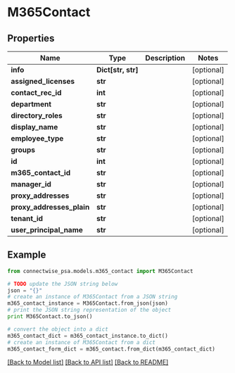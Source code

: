 # M365Contact


## Properties
Name | Type | Description | Notes
------------ | ------------- | ------------- | -------------
**info** | **Dict[str, str]** |  | [optional] 
**assigned_licenses** | **str** |  | [optional] 
**contact_rec_id** | **int** |  | [optional] 
**department** | **str** |  | [optional] 
**directory_roles** | **str** |  | [optional] 
**display_name** | **str** |  | [optional] 
**employee_type** | **str** |  | [optional] 
**groups** | **str** |  | [optional] 
**id** | **int** |  | [optional] 
**m365_contact_id** | **str** |  | [optional] 
**manager_id** | **str** |  | [optional] 
**proxy_addresses** | **str** |  | [optional] 
**proxy_addresses_plain** | **str** |  | [optional] 
**tenant_id** | **str** |  | [optional] 
**user_principal_name** | **str** |  | [optional] 

## Example

```python
from connectwise_psa.models.m365_contact import M365Contact

# TODO update the JSON string below
json = "{}"
# create an instance of M365Contact from a JSON string
m365_contact_instance = M365Contact.from_json(json)
# print the JSON string representation of the object
print M365Contact.to_json()

# convert the object into a dict
m365_contact_dict = m365_contact_instance.to_dict()
# create an instance of M365Contact from a dict
m365_contact_form_dict = m365_contact.from_dict(m365_contact_dict)
```
[[Back to Model list]](../README.md#documentation-for-models) [[Back to API list]](../README.md#documentation-for-api-endpoints) [[Back to README]](../README.md)


